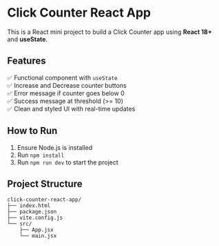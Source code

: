 # Click Counter React App

This is a React mini project to build a Click Counter app using **React 18+** and **useState**.

## Features
✅ Functional component with `useState`  
✅ Increase and Decrease counter buttons  
✅ Error message if counter goes below 0  
✅ Success message at threshold (>= 10)  
✅ Clean and styled UI with real-time updates

## How to Run
1. Ensure Node.js is installed
2. Run `npm install`
3. Run `npm run dev` to start the project

## Project Structure
```
click-counter-react-app/
├── index.html
├── package.json
├── vite.config.js
└── src/
    ├── App.jsx
    └── main.jsx
```
